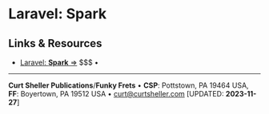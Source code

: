 # Laravel: Spark

## Links &amp; Resources

- [Laravel: **Spark** &rArr;](//spark.laravel.com) $$$ &bull;

----
**Curt Sheller Publications**/**Funky Frets** • **CSP**:    Pottstown, PA 19464 USA, **FF**: Boyertown, PA 19512 USA • [curt@curtsheller.com](mailto:curt@curtsheller.com) [UPDATED: **2023-11-27**]
